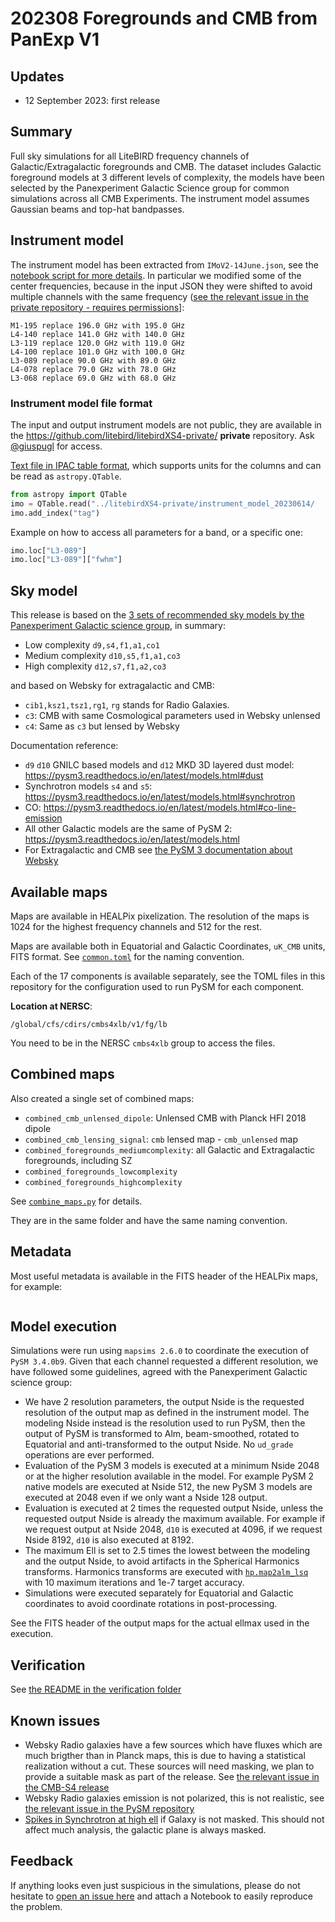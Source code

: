 202308 Foregrounds and CMB from PanExp V1
=========================================

## Updates

* 12 September 2023: first release

## Summary

Full sky simulations for all LiteBIRD frequency channels of Galactic/Extragalactic foregrounds and CMB. The dataset includes Galactic foreground models at 3 different levels of complexity, the models have been selected by the Panexperiment Galactic Science group for common simulations across all CMB Experiments.
The instrument model assumes Gaussian beams and top-hat bandpasses.

## Instrument model

The instrument model has been extracted from `IMoV2-14June.json`, see the [notebook script for more details](utils/create_instrument_parameters.ipynb).
In particular we modified some of the center frequencies, because in the input JSON they were shifted to avoid multiple channels with the same frequency ([see the relevant issue in the private repository - requires permissions](https://github.com/litebird/litebirdXS4-private/pull/2)]:

```
M1-195 replace 196.0 GHz with 195.0 GHz
L4-140 replace 141.0 GHz with 140.0 GHz
L3-119 replace 120.0 GHz with 119.0 GHz
L4-100 replace 101.0 GHz with 100.0 GHz
L3-089 replace 90.0 GHz with 89.0 GHz
L4-078 replace 79.0 GHz with 78.0 GHz
L3-068 replace 69.0 GHz with 68.0 GHz
```

### Instrument model file format

The input and output instrument models are not public, they are available in the <https://github.com/litebird/litebirdXS4-private/> **private** repository. Ask [@giuspugl](https://github.com/giuspugl) for access.

[Text file in IPAC table format](../litebirdXS4-private/instrument_model_20230614/litebird_instrument_model.tbl), which supports units for the columns and can be read as `astropy.QTable`.

```python
from astropy import QTable
imo = QTable.read("../litebirdXS4-private/instrument_model_20230614/       litebird_instrument_model.tbl", format="ascii.ipac" )
imo.add_index("tag")
```

Example on how to access all parameters for a band, or a specific one:

```python
imo.loc["L3-089"]
imo.loc["L3-089"]["fwhm"]
```

## Sky model

This release is based on the [3 sets of recommended sky models by the Panexperiment Galactic science group](https://galsci.github.io/blog/2022/common-fiducial-sky/), in summary:

* Low complexity `d9,s4,f1,a1,co1`
* Medium complexity `d10,s5,f1,a1,co3`
* High complexity `d12,s7,f1,a2,co3`

and based on Websky for extragalactic and CMB:

* `cib1,ksz1,tsz1,rg1`, `rg` stands for Radio Galaxies.
* `c3`: CMB with same Cosmological parameters used in Websky unlensed
* `c4`: Same as `c3` but lensed by Websky

Documentation reference:

* `d9` `d10` GNILC based models and `d12` MKD 3D layered dust model: https://pysm3.readthedocs.io/en/latest/models.html#dust
* Synchrotron models `s4` and `s5`: https://pysm3.readthedocs.io/en/latest/models.html#synchrotron
* CO: https://pysm3.readthedocs.io/en/latest/models.html#co-line-emission
* All other Galactic models are the same of PySM 2: https://pysm3.readthedocs.io/en/latest/models.html
* For Extragalactic and CMB see [the PySM 3 documentation about Websky](https://pysm3.readthedocs.io/en/latest/websky.html#websky)

## Available maps

Maps are available in HEALPix pixelization. The resolution of the maps is 1024 for the highest frequency channels and 512 for the rest.

Maps are available both in Equatorial and Galactic Coordinates, `uK_CMB` units, FITS format.
See [`common.toml`](common.toml) for the naming convention.

Each of the 17 components is available separately, see the TOML files in this repository for the configuration used to run PySM for each component.

**Location at NERSC**:

    /global/cfs/cdirs/cmbs4xlb/v1/fg/lb

You need to be in the NERSC `cmbs4xlb` group to access the files.

## Combined maps

Also created a single set of combined maps:

* `combined_cmb_unlensed_dipole`: Unlensed CMB with Planck HFI 2018 dipole
* `combined_cmb_lensing_signal`: `cmb` lensed map - `cmb_unlensed` map
* `combined_foregrounds_mediumcomplexity`: all Galactic and Extragalactic foregrounds, including SZ
* `combined_foregrounds_lowcomplexity`
* `combined_foregrounds_highcomplexity`

See [`combine_maps.py`](./combine_maps.py) for details.

They are in the same folder and have the same naming convention.

## Metadata

Most useful metadata is available in the FITS header of the HEALPix maps, for example:

```
```

## Model execution

Simulations were run using `mapsims 2.6.0` to coordinate the execution of `PySM 3.4.0b9`.
Given that each channel requested a different resolution, we have followed some guidelines, agreed with the Panexperiment Galactic science group:

* We have 2 resolution parameters, the output Nside is the requested resolution of the output map as defined in the instrument model. The modeling Nside instead is the resolution used to run PySM, then the output of PySM is transformed to Alm, beam-smoothed, rotated to Equatorial and anti-transformed to the output Nside. No `ud_grade` operations are ever performed.
* Evaluation of the PySM 3 models is executed at a minimum Nside 2048 or at the higher resolution available in the model. For example PySM 2 native models are executed at Nside 512, the new PySM 3 models are executed at 2048 even if we only want a Nside 128 output.
* Evaluation is executed at 2 times the requested output Nside, unless the requested output Nside is already the maximum available. For example if we request output at Nside 2048, `d10` is executed at 4096, if we request Nside 8192, `d10` is also executed at 8192.
* The maximum Ell is set to 2.5 times the lowest between the modeling and the output Nside, to avoid artifacts in the Spherical Harmonics transforms. Harmonics transforms are executed with [`hp.map2alm_lsq`](https://healpy.readthedocs.io/en/latest/generated/healpy.sphtfunc.map2alm_lsq.html) with 10 maximum iterations and 1e-7 target accuracy.
* Simulations were executed separately for Equatorial and Galactic coordinates to avoid coordinate rotations in post-processing.

See the FITS header of the output maps for the actual ellmax used in the execution.

## Verification

See [the README in the verification folder](verification/README.md)

## Known issues

* Websky Radio galaxies have a few sources which have fluxes which are much brigther than in Planck maps, this is due to having a statistical realization without a cut. These sources will need masking, we plan to provide a suitable mask as part of the release. See [the relevant issue in the CMB-S4 release](https://github.com/CMB-S4/s4mapbasedsims/issues/23)
* Websky Radio galaxies emission is not polarized, this is not realistic, see [the relevant issue in the PySM repository](https://github.com/galsci/pysm/issues/162)
* [Spikes in Synchrotron at high ell](https://github.com/CMB-S4/s4mapbasedsims/issues/29) if Galaxy is not masked. This should not affect much analysis, the galactic plane is always masked.

## Feedback

If anything looks even just suspicious in the simulations, please do not hesitate to [open an issue here](https://github.com/litebird/litebirdXS4/issues/new) and attach a Notebook to easily reproduce the problem.
